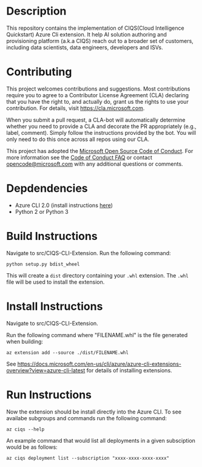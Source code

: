 # Description

This repository contains the implementation of CIQS(Cloud Intelligence Quickstart) Azure Cli extension. It help AI solution authoring and provisioning platform (a.k.a CIQS) reach out to a broader set of customers, including data scientists, data engineers, developers and ISVs.

# Contributing

This project welcomes contributions and suggestions.  Most contributions require you to agree to a
Contributor License Agreement (CLA) declaring that you have the right to, and actually do, grant us
the rights to use your contribution. For details, visit https://cla.microsoft.com.

When you submit a pull request, a CLA-bot will automatically determine whether you need to provide
a CLA and decorate the PR appropriately (e.g., label, comment). Simply follow the instructions
provided by the bot. You will only need to do this once across all repos using our CLA.

This project has adopted the [Microsoft Open Source Code of Conduct](https://opensource.microsoft.com/codeofconduct/).
For more information see the [Code of Conduct FAQ](https://opensource.microsoft.com/codeofconduct/faq/) or
contact [opencode@microsoft.com](mailto:opencode@microsoft.com) with any additional questions or comments.

# Depdendencies

* Azure CLI 2.0 (install instructions [here](https://docs.microsoft.com/en-us/cli/azure/install-azure-cli?view=azure-cli-latest))
* Python 2 or Python 3

# Build Instructions

Navigate to src/CIQS-CLI-Extension.
Run the following command:
```
python setup.py bdist_wheel
```
This will create a `dist` directory containing your `.whl` extension.
The `.whl` file will be used to install the extension.

# Install Instructions

Navigate to src/CIQS-CLI-Extension.

Run the following command where "FILENAME.whl" is the file generated when building:
```
az extension add --source ./dist/FILENAME.whl
```
See https://docs.microsoft.com/en-us/cli/azure/azure-cli-extensions-overview?view=azure-cli-latest for details of installing extensions.

# Run Instructions
Now the extension should be install directly into the Azure CLI.
To see availabe subgroups and commands run the following command:
```
az ciqs --help
```
An example command that would list all deployments in a given subsciption would be as follows:
```
az ciqs deployment list --subscription "xxxx-xxxx-xxxx-xxxx"
```
